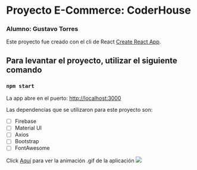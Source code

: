 # Proyecto E-Commerce: CoderHouse

### Alumno: Gustavo Torres

Este proyecto fue creado con el cli de React [Create React App](https://github.com/facebook/create-react-app).

## Para levantar el proyecto, utilizar el siguiente comando

### `npm start`

La app abre en el puerto:  [http://localhost:3000](http://localhost:3000)

Las dependencias que se utilizaron para este proyecto son: 

- [ ] Firebase
- [ ] Material UI
- [ ] Axios
- [ ] Bootstrap
- [ ] FontAwesome

<span> Click <a href="React App - Google Chrome 2022-10-14 21-18-15.gif">Aquí</a> para ver la animación .gif de la aplicación</span>
<img src="./src/assets/presentacion.png"/>



